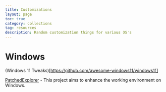```yaml
---
title: Customizations
layout: page
toc: true
category: collections
tag: resources
description: Random customization things for various OS's
---
```


# Windows

(Windows 11 Tweaks)[https://github.com/awesome-windows11/windows11]

[PatchedExplorer](https://github.com/valinet/ExplorerPatcher) - This project aims to enhance the working environment on Windows.